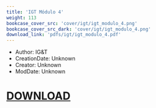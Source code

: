 ```yaml
---
title: 'IGT Módulo 4'
weight: 113
bookcase_cover_src: 'cover/igt/igt_modulo_4.png'
bookcase_cover_src_dark: 'cover/igt/igt_modulo_4.png'
download_link: 'pdfs/igt/igt_modulo_4.pdf'
---
```


- Author: IG&T
- CreationDate: Unknown
- Creator: Unknown
- ModDate: Unknown
# [DOWNLOAD](/pdfs/igt/igt_modulo_4.pdf)